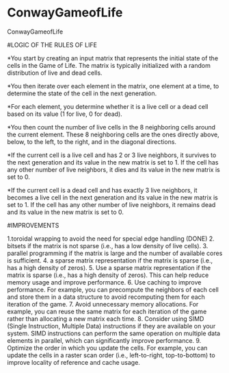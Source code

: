 # ConwayGameofLife
ConwayGameofLife


#LOGIC OF THE RULES OF LIFE

*You start by creating an input matrix that represents the initial state of the cells in the Game of Life. The matrix is typically initialized with a random distribution of live and dead cells.

*You then iterate over each element in the matrix, one element at a time, to determine the state of the cell in the next generation.

*For each element, you determine whether it is a live cell or a dead cell based on its value (1 for live, 0 for dead).

*You then count the number of live cells in the 8 neighboring cells around the current element. These 8 neighboring cells are the ones directly above, below, to the left, to the right, and in the diagonal directions.

*If the current cell is a live cell and has 2 or 3 live neighbors, it survives to the next generation and its value in the new matrix is set to 1. If the cell has any other number of live neighbors, it dies and its value in the new matrix is set to 0.

*If the current cell is a dead cell and has exactly 3 live neighbors, it becomes a live cell in the next generation and its value in the new matrix is set to 1. If the cell has any other number of live neighbors, it remains dead and its value in the new matrix is set to 0.

#IMPROVEMENTS

1.toroidal wrapping to avoid the need for special edge handling (DONE)
2.  bitsets if the matrix is not sparse (i.e., has a low density of live cells).
3. parallel programming if the matrix is large and the number of available cores is sufficient.
4.  a sparse matrix representation if the matrix is sparse (i.e., has a high density of zeros).
5. Use a sparse matrix representation if the matrix is sparse (i.e., has a high density of zeros). This can help reduce memory usage and improve performance.
6. Use caching to improve performance. For example, you can precompute the neighbors of each cell and store them in a data structure to avoid recomputing them for each iteration of the game.
7. Avoid unnecessary memory allocations. For example, you can reuse the same matrix for each iteration of the game rather than allocating a new matrix each time.
8. Consider using SIMD (Single Instruction, Multiple Data) instructions if they are available on your system. SIMD instructions can perform the same operation on multiple data elements in parallel, which can significantly improve performance.
9. Optimize the order in which you update the cells. For example, you can update the cells in a raster scan order (i.e., left-to-right, top-to-bottom) to improve locality of reference and cache usage.

